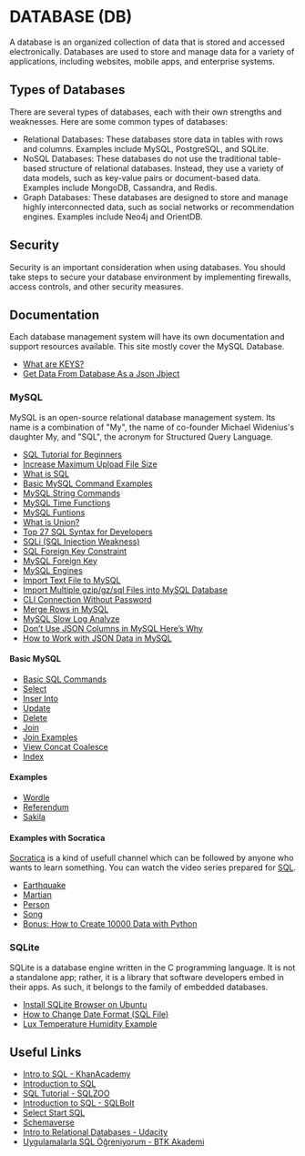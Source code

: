 # DATABASE (DB)

A database is an organized collection of data that is stored and accessed electronically. Databases are used to store and manage data for a variety of applications, including websites, mobile apps, and enterprise systems.

## Types of Databases

There are several types of databases, each with their own strengths and weaknesses. Here are some common types of databases:

- Relational Databases: These databases store data in tables with rows and columns. Examples include MySQL, PostgreSQL, and SQLite.
- NoSQL Databases: These databases do not use the traditional table-based structure of relational databases. Instead, they use a variety of data models, such as key-value pairs or document-based data. Examples include MongoDB, Cassandra, and Redis.
- Graph Databases: These databases are designed to store and manage highly interconnected data, such as social networks or recommendation engines. Examples include Neo4j and OrientDB.

## Security

Security is an important consideration when using databases. You should take steps to secure your database environment by implementing firewalls, access controls, and other security measures.

## Documentation

Each database management system will have its own documentation and support resources available. This site mostly cover the MySQL Database.

- [What are KEYS?](./keys.md)
- [Get Data From Database As a Json Jbject](./get.data.from.db.as.json.md)

### MySQL

MySQL is an open-source relational database management system. Its name is a combination of "My", the name of co-founder Michael Widenius's daughter My, and "SQL", the acronym for Structured Query Language.

- [SQL Tutorial for Beginners](https://www.youtube.com/watch?v=-fW2X7fh7Yg)
- [Increase Maximum Upload File Size](./mysql/increase.max.upload.file.size.md)
- [What is SQL](./mysql/sql.md)
- [Basic MySQL Command Examples](./mysql/temel.mysql.komutlari.ornekleri.md)
- [MySQL String Commands](./mysql/mysql.string.komutlari.md)
- [MySQL Time Functions](./mysql/mysql.tarih.fonksiyonlari.md)
- [MySQL Funtions](./mysql/mysql.functions.md)
- [What is Union?](./mysql/union.md)
- [Top 27 SQL Syntax for Developers](https://morioh.com/p/27dd41b0d365?f=5c21fb01c16e2556b555ab32)
- [SQLi (SQL Injection Weakness)](./mysql/sqli.sql.injection.zaafiyeti.md)
- [SQL Foreign Key Constraint](./mysql/sql.foreign.key.constraint.md)
- [MySQL Foreign Key](./mysql/mysql.foreign.key.md)
- [MySQL Engines](./mysql/mysql.engines.md)
- [Import Text File to MySQL](./mysql/import.text.file.to.mysql.md)
- [Import Multiple gzip/gz/sql Files into MySQL Database](./mysql/import.multiple.files.md)
- [CLI Connection Without Password](./mysql/cli.connection.without.password.md)
- [Merge Rows in MySQL](./mysql/group.concat.md)
- [MySQL Slow Log Analyze](./mysql/mysql.slow.log.md)
- [Don’t Use JSON Columns in MySQL Here’s Why](./mysql/json.columns.in.mysql.md)
- [How to Work with JSON Data in MySQL](./mysql/how.to.use.json.columns.md)

#### Basic MySQL

- [Basic SQL Commands](./mysql/socratica/create.alter.drop.insert.select.update.delete.sql)
- [Select](./mysql/socratica/select.sql)
- [Inser Into](./mysql/socratica/insert.into.sql)
- [Update](./mysql/socratica/update.sql)
- [Delete](./mysql/socratica/delete.sql)
- [Join](./mysql/socratica/join.sql)
- [Join Examples](./mysql/socratica/join.examples.sql)
- [View Concat Coalesce](./mysql/socratica/view.concat.coalesce.sql)
- [Index](./mysql/socratica/index.sql)

#### Examples

- [Wordle](https://github.com/OsmanKAYI/osmankayi.com/tree/main/db/mysql/examples/kelimeler.db)
- [Referendum](https://github.com/OsmanKAYI/osmankayi.com/tree/main/db/mysql/examples/referandum)
- [Sakila](https://github.com/OsmanKAYI/osmankayi.com/tree/main/db/mysql/examples/sakila.db)

#### Examples with Socratica

[Socratica](https://www.youtube.com/@Socratica) is a kind of usefull channel which can be followed by anyone who wants to learn something. You can watch the video series prepared for [SQL](https://www.youtube.com/watch?v=nWyyDHhTxYU&list=PLi01XoE8jYojRqM4qGBF1U90Ee1Ecb5tt).

- [Earthquake](https://github.com/OsmanKAYI/osmankayi.com/tree/main/db/mysql/socratica/earthquake)
- [Martian](https://github.com/OsmanKAYI/osmankayi.com/tree/main/db/mysql/socratica/martian)
- [Person](https://github.com/OsmanKAYI/osmankayi.com/tree/main/db/mysql/socratica/person)
- [Song](https://github.com/OsmanKAYI/osmankayi.com/tree/main/db/mysql/socratica/song)
- [Bonus: How to Create 10000 Data with Python](./mysql/socratica/create.10000.data.py)

### SQLite

SQLite is a database engine written in the C programming language. It is not a standalone app; rather, it is a library that software developers embed in their apps. As such, it belongs to the family of embedded databases.

- [Install SQLite Browser on Ubuntu](./sqlite/install.sqlite.browser.ubuntu.md)
- [How to Change Date Format (SQL File)](./sqlite/change.date.format.sql)
- [Lux Temperature Humidity Example](https://github.com/OsmanKAYI/osmankayi.com/tree/main/db/sqlite/lux-temperature-humidity)

## Useful Links

- [Intro to SQL - KhanAcademy](https://www.khanacademy.org/computing/computer-programming/sql)
- [Introduction to SQL](https://developer.android.com/courses/pathways/android-basics-compose-unit-6-pathway-1)
- [SQL Tutorial - SQLZOO](https://sqlzoo.net/wiki/SQL_Tutorial)
- [Introduction to SQL - SQLBolt](https://sqlbolt.com/lesson/introduction)
- [Select Start SQL](https://selectstarsql.com/)
- [Schemaverse](https://schemaverse.com/)
- [Intro to Relational Databases - Udacity](https://www.udacity.com/course/intro-to-relational-databases--ud197)
- [Uygulamalarla SQL Öğreniyorum - BTK Akademi](https://www.btkakademi.gov.tr/portal/course/uygulamalarla-sql-ogreniyorum-8249)
